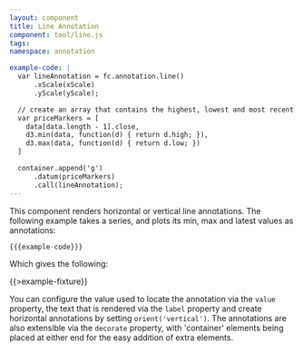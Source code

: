 ```yaml
---
layout: component
title: Line Annotation
component: tool/line.js
tags:
namespace: annotation

example-code: |
  var lineAnnotation = fc.annotation.line()
      .xScale(xScale)
      .yScale(yScale);

  // create an array that contains the highest, lowest and most recent price
  var priceMarkers = [
    data[data.length - 1].close,
    d3.min(data, function(d) { return d.high; }),
    d3.max(data, function(d) { return d.low; })
  ]

  container.append('g')
      .datum(priceMarkers)
      .call(lineAnnotation);
---
```


This component renders horizontal or vertical line annotations. The following example takes a series, and plots its min, max and latest values as annotations:

```js
{{{example-code}}}
```

Which gives the following:

{{>example-fixture}}

You can configure the value used to locate the annotation via the `value` property, the text that is rendered via the `label` property and create horizontal annotations by setting `orient('vertical')`. The annotations are also extensible via the `decorate` property, with 'container' elements being placed at either end for the easy addition of extra elements.


